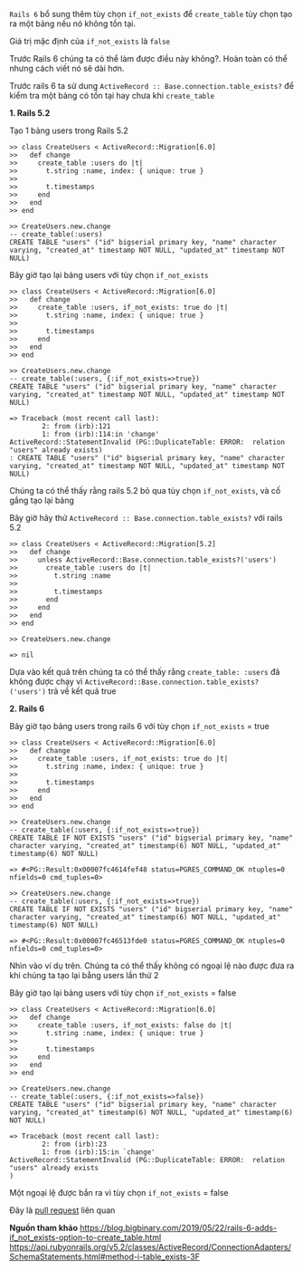 `Rails 6` bổ sung thêm tùy chọn `if_not_exists` để  `create_table` tùy chọn tạo ra một bảng nếu nó không tồn tại.

Giá trị mặc định của `if_not_exists` là `false`

Trước Rails 6 chúng ta có thể làm được điều này không?. Hoàn toàn có thể nhưng cách viết nó sẽ dài hơn.

Trước rails 6 ta sử dung `ActiveRecord :: Base.connection.table_exists?` để kiểm tra một bảng có tồn tại hay chưa khi `create_table`

**1. Rails 5.2**

Tạo 1 bảng users trong Rails 5.2
```
>> class CreateUsers < ActiveRecord::Migration[6.0]
>>   def change
>>     create_table :users do |t|
>>       t.string :name, index: { unique: true }
>>
>>       t.timestamps
>>     end
>>   end
>> end

>> CreateUsers.new.change
-- create_table(:users)
CREATE TABLE "users" ("id" bigserial primary key, "name" character varying, "created_at" timestamp NOT NULL, "updated_at" timestamp NOT NULL)
```


Bây giờ tạo lại bảng users với tùy chọn `if_not_exists` 


```
>> class CreateUsers < ActiveRecord::Migration[6.0]
>>   def change
>>     create_table :users, if_not_exists: true do |t|
>>       t.string :name, index: { unique: true }
>>
>>       t.timestamps
>>     end
>>   end
>> end

>> CreateUsers.new.change
-- create_table(:users, {:if_not_exists=>true})
CREATE TABLE "users" ("id" bigserial primary key, "name" character varying, "created_at" timestamp NOT NULL, "updated_at" timestamp NOT NULL)

=> Traceback (most recent call last):
        2: from (irb):121
        1: from (irb):114:in 'change'
ActiveRecord::StatementInvalid (PG::DuplicateTable: ERROR:  relation "users" already exists)
: CREATE TABLE "users" ("id" bigserial primary key, "name" character varying, "created_at" timestamp NOT NULL, "updated_at" timestamp NOT NULL)
```

Chúng ta có thể thấy rằng rails 5.2 bỏ qua tùy chọn `if_not_exists`, và cố gắng tạo lại bảng

Bây giờ hãy thử `ActiveRecord :: Base.connection.table_exists?` với rails 5.2

```
>> class CreateUsers < ActiveRecord::Migration[5.2]
>>   def change
>>     unless ActiveRecord::Base.connection.table_exists?('users')
>>       create_table :users do |t|
>>         t.string :name
>>
>>         t.timestamps
>>       end
>>     end
>>   end
>> end

>> CreateUsers.new.change

=> nil
```

Dựa vào kết quả trên chúng ta có thể thấy rằng `create_table: :users` đã không được chạy vì `ActiveRecord::Base.connection.table_exists?('users')` trả về kết quả true

**2. Rails 6**

Bây giờ tạo bảng users trong rails 6 với tùy chọn `if_not_exists`  = true

```
>> class CreateUsers < ActiveRecord::Migration[6.0]
>>   def change
>>     create_table :users, if_not_exists: true do |t|
>>       t.string :name, index: { unique: true }
>>
>>       t.timestamps
>>     end
>>   end
>> end

>> CreateUsers.new.change
-- create_table(:users, {:if_not_exists=>true})
CREATE TABLE IF NOT EXISTS "users" ("id" bigserial primary key, "name" character varying, "created_at" timestamp(6) NOT NULL, "updated_at" timestamp(6) NOT NULL)

=> #<PG::Result:0x00007fc4614fef48 status=PGRES_COMMAND_OK ntuples=0 nfields=0 cmd_tuples=0>

>> CreateUsers.new.change
-- create_table(:users, {:if_not_exists=>true})
CREATE TABLE IF NOT EXISTS "users" ("id" bigserial primary key, "name" character varying, "created_at" timestamp(6) NOT NULL, "updated_at" timestamp(6) NOT NULL)

=> #<PG::Result:0x00007fc46513fde0 status=PGRES_COMMAND_OK ntuples=0 nfields=0 cmd_tuples=0>
```

Nhìn vào ví dụ trên. Chúng ta có thể thấy không có ngoại lệ nào được đưa ra khi chúng ta tạo lại bẳng users lần thứ 2

Bây giờ tạo lại bảng users với tùy chọn `if_not_exists` = false

```
>> class CreateUsers < ActiveRecord::Migration[6.0]
>>   def change
>>     create_table :users, if_not_exists: false do |t|
>>       t.string :name, index: { unique: true }
>>
>>       t.timestamps
>>     end
>>   end
>> end

>> CreateUsers.new.change
-- create_table(:users, {:if_not_exists=>false})
CREATE TABLE "users" ("id" bigserial primary key, "name" character varying, "created_at" timestamp(6) NOT NULL, "updated_at" timestamp(6) NOT NULL)

=> Traceback (most recent call last):
        2: from (irb):23
        1: from (irb):15:in `change'
ActiveRecord::StatementInvalid (PG::DuplicateTable: ERROR:  relation "users" already exists
)
```

Một ngoại lệ được bắn ra vì tùy chọn `if_not_exists` = false

Đây là [pull request](https://github.com/rails/rails/pull/31382) liên quan

**Nguồn tham khảo**
https://blog.bigbinary.com/2019/05/22/rails-6-adds-if_not_exists-option-to-create_table.html
https://api.rubyonrails.org/v5.2/classes/ActiveRecord/ConnectionAdapters/SchemaStatements.html#method-i-table_exists-3F